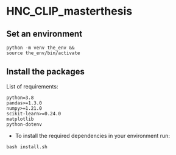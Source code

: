 # HNC_CLIP_masterthesis

## Set an environment
```
python -m venv the_env &&
source the_env/bin/activate
```

## Install the packages
List of requirements: 
```
python=3.8  
pandas>=1.3.0  
numpy>=1.21.0  
scikit-learn>=0.24.0
matplotlib
python-dotenv
```
- To install the required dependencies in your environment run: 
```
bash install.sh
```
